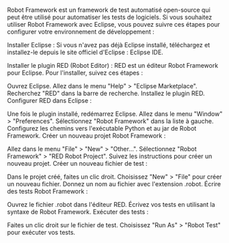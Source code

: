 Robot Framework est un framework de test automatisé open-source qui peut être utilisé pour automatiser les tests de logiciels. Si vous souhaitez utiliser Robot Framework avec Eclipse, vous pouvez suivre ces étapes pour configurer votre environnement de développement :

Installer Eclipse : Si vous n'avez pas déjà Eclipse installé, téléchargez et installez-le depuis le site officiel d'Eclipse : Eclipse IDE.

Installer le plugin RED (Robot Editor) : RED est un éditeur Robot Framework pour Eclipse. Pour l'installer, suivez ces étapes :

Ouvrez Eclipse.
Allez dans le menu "Help" > "Eclipse Marketplace".
Recherchez "RED" dans la barre de recherche.
Installez le plugin RED.
Configurer RED dans Eclipse :

Une fois le plugin installé, redémarrez Eclipse.
Allez dans le menu "Window" > "Preferences".
Sélectionnez "Robot Framework" dans la liste à gauche.
Configurez les chemins vers l'exécutable Python et au jar de Robot Framework.
Créer un nouveau projet Robot Framework :

Allez dans le menu "File" > "New" > "Other...".
Sélectionnez "Robot Framework" > "RED Robot Project".
Suivez les instructions pour créer un nouveau projet.
Créer un nouveau fichier de test :

Dans le projet créé, faites un clic droit.
Choisissez "New" > "File" pour créer un nouveau fichier.
Donnez un nom au fichier avec l'extension .robot.
Écrire des tests Robot Framework :

Ouvrez le fichier .robot dans l'éditeur RED.
Écrivez vos tests en utilisant la syntaxe de Robot Framework.
Exécuter des tests :

Faites un clic droit sur le fichier de test.
Choisissez "Run As" > "Robot Test" pour exécuter vos tests.
